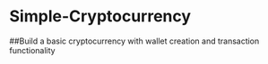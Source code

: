 # Simple-Cryptocurrency
##Build a basic cryptocurrency with wallet creation and 
transaction functionality
